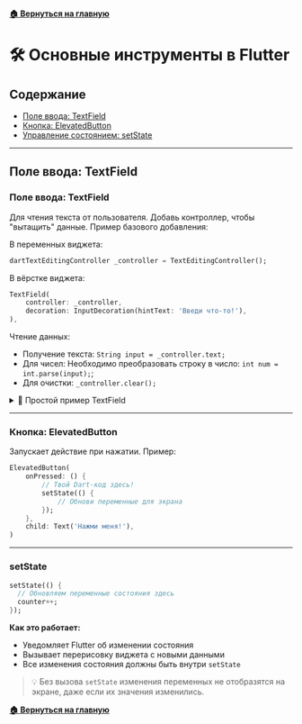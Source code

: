 **[🏠 Вернуться на главную](README.md)**

# 🛠️ Основные инструменты в Flutter

## Содержание

- [Поле ввода: TextField](#поле-ввода-textfield)
- [Кнопка: ElevatedButton](#кнопка-elevatedbutton)
- [Управление состоянием: setState](#setstate)

---

## Поле ввода: TextField

### Поле ввода: TextField

Для чтения текста от пользователя. Добавь контроллер, чтобы "вытащить" данные.
Пример базового добавления:

В переменных виджета:

```dart
dartTextEditingController _controller = TextEditingController();
```

В вёрстке виджета:

```dart
TextField(
    controller: _controller,
    decoration: InputDecoration(hintText: 'Введи что-то!'),
),
```

Чтение данных:

* Получение текста: `String input = _controller.text;`
* Для чисел: Необходимо преобразовать строку в число: `int num = int.parse(input);`;
* Для очистки: `_controller.clear();`

<details>
<summary>📌 Простой пример TextField</summary>

```dart
import 'package:flutter/material.dart';

void main() => runApp(const MyApp());

class MyApp extends StatelessWidget {
  const MyApp({super.key});

  @override
  Widget build(BuildContext context) {
    return const MaterialApp(
      home: TextFieldExample(),
    );
  }
}

class TextFieldExample extends StatefulWidget {
  const TextFieldExample({super.key});

  @override
  State<TextFieldExample> createState() => _TextFieldExampleState();
}

class _TextFieldExampleState extends State<TextFieldExample> {
  final TextEditingController _controller = TextEditingController();

  @override
  Widget build(BuildContext context) {
    return Scaffold(
      body: Center(
        child: TextField(
          controller: _controller,
          decoration: const InputDecoration(
            hintText: 'Введите текст',
            border: OutlineInputBorder(),
          ),
        ),
      ),
    );
  }
}
```

</details>

---

### Кнопка: ElevatedButton

Запускает действие при нажатии.
Пример:

```dart
ElevatedButton(
    onPressed: () {
        // Твой Dart-код здесь!
        setState(() {
            // Обнови переменные для экрана
        });
    },
    child: Text('Нажми меня!'),
)
```

---

### setState

```dart
setState(() {
  // Обновляем переменные состояния здесь
  counter++;
});
```

**Как это работает:**
- Уведомляет Flutter об изменении состояния
- Вызывает перерисовку виджета с новыми данными
- Все изменения состояния должны быть внутри `setState`

> 💡 Без вызова `setState` изменения переменных не отобразятся на экране, даже если их значения изменились.

**[🏠 Вернуться на главную](README.md)**
